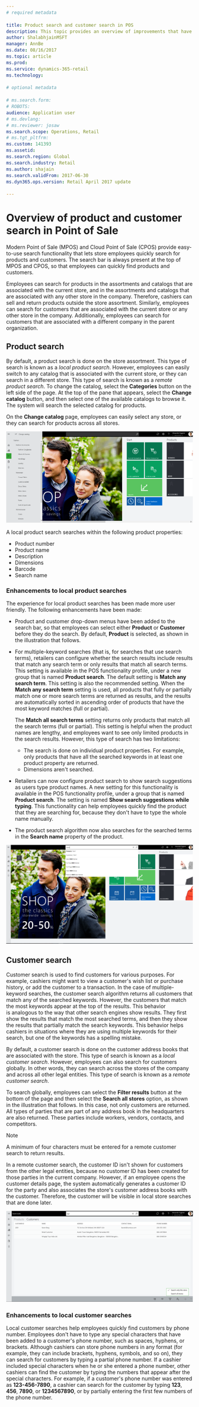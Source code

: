 ```yaml
---
# required metadata

title: Product search and customer search in POS
description: This topic provides an overview of improvements that have been made to product and customer search functionality in Dynamics 365 for Retail. 
author: ShalabhjainMSFT
manager: AnnBe
ms.date: 08/16/2017
ms.topic: article
ms.prod: 
ms.service: dynamics-365-retail
ms.technology: 

# optional metadata

# ms.search.form: 
# ROBOTS: 
audience: Application user
# ms.devlang: 
# ms.reviewer: josaw
ms.search.scope: Operations, Retail
# ms.tgt_pltfrm: 
ms.custom: 141393
ms.assetid: 
ms.search.region: Global
ms.search.industry: Retail
ms.author: shajain
ms.search.validFrom: 2017-06-30
ms.dyn365.ops.version: Retail April 2017 update

---
```


# Overview of product and customer search in Point of Sale

Modern Point of Sale (MPOS) and Cloud Point of Sale (CPOS) provide easy-to-use search functionality that lets store employees quickly search for products and customers. The search bar is always present at the top of MPOS and CPOS, so that employees can quickly find products and customers.

Employees can search for products in the assortments and catalogs that are associated with the current store, and in the assortments and catalogs that are associated with any other store in the company. Therefore, cashiers can sell and return products outside the store assortment. Similarly, employees can search for customers that are associated with the current store or any other store in the company. Additionally, employees can search for customers that are associated with a different company in the parent organization.

## Product search 

By default, a product search is done on the store assortment. This type of search is known as a *local product search*. However, employees can easily switch to any catalog that is associated with the current store, or they can search in a different store. This type of search is known as a *remote product search*. To change the catalog, select the **Categories** button on the left side of the page. At the top of the pane that appears, select the **Change catalog** button, and then select one of the available catalogs to browse it. The system will search the selected catalog for products.

On the **Change catalog** page, employees can easily select any store, or they can search for products across all stores.

![Changing the catalog](./media/Changecatalog.png "Changing the catalog")
 
A local product search searches within the following product properties:

- Product number
- Product name
- Description
- Dimensions
- Barcode
- Search name

### Enhancements to local product searches

The experience for local product searches has been made more user friendly. The following enhancements have been made:

- Product and customer drop-down menus have been added to the search bar, so that employees can select either **Product** or **Customer** before they do the search. By default, **Product** is selected, as shown in the illustration that follows.
- For multiple-keyword searches (that is, for searches that use search terms), retailers can configure whether the search results include results that match any search term or only results that match all search terms. This setting is available in the POS functionality profile, under a new group that is named **Product search**. The default setting is **Match any search term**. This setting is also the recommended setting. When the **Match any search term** setting is used, all products that fully or partially match one or more search terms are returned as results, and the results are automatically sorted in ascending order of products that have the most keyword matches (full or partial).

    The **Match all search terms** setting returns only products that match all the search terms (full or partial). This setting is helpful when the product names are lengthy, and employees want to see only limited products in the search results. However, this type of search has two limitations:

    - The search is done on individual product properties. For example, only products that have all the searched keywords in at least one product property are returned.
    - Dimensions aren't searched.

- Retailers can now configure product search to show search suggestions as users type product names. A new setting for this functionality is available in the POS functionality profile, under a group that is named **Product search**. The setting is named **Show search suggestions while typing**. This functionality can help employees quickly find the product that they are searching for, because they don't have to type the whole name manually.
- The product search algorithm now also searches for the searched terms in the **Search name** property of the product.

![Product suggestions](./media/Productsuggestions.png "Product suggestions")

## Customer search

Customer search is used to find customers for various purposes. For example, cashiers might want to view a customer's wish list or purchase history, or add the customer to a transaction. In the case of multiple-keyword searches, the customer search algorithm returns all customers that match any of the searched keywords. However, the customers that match the most keywords appear at the top of the results. This behavior is analogous to the way that other search engines show results. They first show the results that match the most searched terms, and then they show the results that partially match the search keywords. This behavior helps cashiers in situations where they are using multiple keywords for their search, but one of the keywords has a spelling mistake.

By default, a customer search is done on the customer address books that are associated with the store. This type of search is known as a *local customer search*. However, employees can also search for customers globally. In other words, they can search across the stores of the company and across all other legal entities. This type of search is known as a *remote customer search*.

To search globally, employees can select the **Filter results** button at the bottom of the page and then select the **Search all stores** option, as shown in the illustration that follows. In this case, not only customers are returned. All types of parties that are part of any address book in the headquarters are also returned. These parties include workers, vendors, contacts, and competitors.

> [!NOTE]
> A minimum of four characters must be entered for a remote customer search to return results.

In a remote customer search, the customer ID isn't shown for customers from the other legal entities, because no customer ID has been created for those parties in the current company. However, if an employee opens the customer details page, the system automatically generates a customer ID for the party and also associates the store's customer address books with the customer. Therefore, the customer will be visible in local store searches that are done later.

![Global customer search](./media/Globalcustomersearch.png "Global customer search")

### Enhancements to local customer searches

Local customer searches help employees quickly find customers by phone number. Employees don't have to type any special characters that have been added to a customer's phone number, such as spaces, hyphens, or brackets. Although cashiers can store phone numbers in any format (for example, they can include brackets, hyphens, symbols, and so on), they can search for customers by typing a partial phone number. If a cashier included special characters when he or she entered a phone number, other cashiers can find the customer by typing the numbers that appear after the special characters. For example, if a customer's phone number was entered as **123-456-7890**, a cashier can search for the customer by typing **123**, **456**, **7890**, or **1234567890**, or by partially entering the first few numbers of the phone number.

